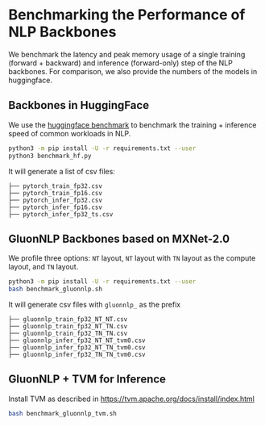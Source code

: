 # Benchmarking the Performance of NLP Backbones

We benchmark the latency and peak memory usage of a single training (forward + backward) and inference (forward-only) step 
of the NLP backbones.
For comparison, we also provide the numbers of the models in huggingface.

## Backbones in HuggingFace

We use the [huggingface benchmark](https://github.com/huggingface/transformers/tree/master/examples/benchmarking) 
to benchmark the training + inference speed of common workloads in NLP. 

```bash
python3 -m pip install -U -r requirements.txt --user
python3 benchmark_hf.py
```

It will generate a list of csv files:

```
├── pytorch_train_fp32.csv
├── pytorch_train_fp16.csv
├── pytorch_infer_fp32.csv
├── pytorch_infer_fp16.csv
├── pytorch_infer_fp32_ts.csv
```

## GluonNLP Backbones based on MXNet-2.0

We profile three options: `NT` layout, `NT` layout with `TN` layout as the compute layout,
and `TN` layout.

```bash
python3 -m pip install -U -r requirements.txt --user
bash benchmark_gluonnlp.sh
```

It will generate csv files with `gluonnlp_` as the prefix
```
├── gluonnlp_train_fp32_NT_NT.csv
├── gluonnlp_train_fp32_NT_TN.csv
├── gluonnlp_train_fp32_TN_TN.csv
├── gluonnlp_infer_fp32_NT_NT_tvm0.csv
├── gluonnlp_infer_fp32_NT_TN_tvm0.csv
├── gluonnlp_infer_fp32_TN_TN_tvm0.csv
```

## GluonNLP + TVM for Inference

Install TVM as described in https://tvm.apache.org/docs/install/index.html

```bash
bash benchmark_gluonnlp_tvm.sh
```

